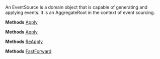 An EventSource is a domain object that is capable of generating and applying events.  It is an AggregateRoot in the context
            of event sourcing.

**Methods**
[Apply](Bifrost.Events.IEventSource.Apply)


**Methods**
[Apply](Bifrost.Events.IEventSource.Apply)


**Methods**
[ReApply](Bifrost.Events.IEventSource.ReApply)


**Methods**
[FastForward](Bifrost.Events.IEventSource.FastForward)
